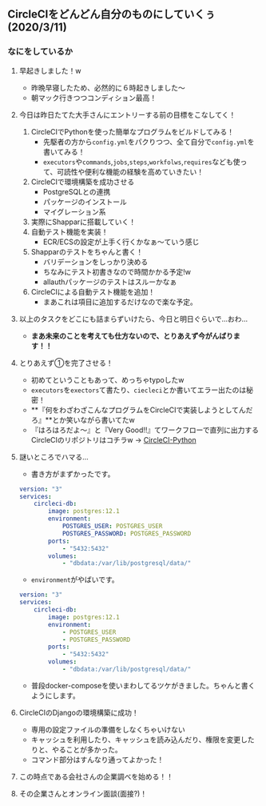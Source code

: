 ## CircleCIをどんどん自分のものにしていくぅ (2020/3/11)

### なにをしているか
1. 早起きしました！w
    - 昨晩早寝したため、必然的に６時起きしました〜
    - 朝マック行きつつコンディション最高！
2. 今日は昨日たてた大手さんにエントリーする前の目標をこなしてく！
    1. CircleCIでPythonを使った簡単なプログラムをビルドしてみる！
        - 先駆者の方から`config.yml`をパクりつつ、全て自分で`config.yml`を書いてみる！
        - `executors`や`commands`,`jobs`,`steps`,`workfolws`,`requires`なども使って、可読性や便利な機能の経験を高めていきたい！
    2. CircleCIで環境構築を成功させる
        - PostgreSQLとの連携
        - パッケージのインストール
        - マイグレーション系
    3. 実際にShapparに搭載していく！
    4. 自動テスト機能を実装！
        - ECR/ECSの設定が上手く行くかなぁ〜ていう感じ
    5. Shapparのテストをちゃんと書く！
        - バリデーションをしっかり決める
        - ちなみにテスト初書きなので時間かかる予定!w
        - allauthパッケージのテストはスルーかなぁ
    6. CircleCIによる自動テスト機能を追加！
        - まあこれは項目に追加するだけなので楽な予定。
3. 以上のタスクをどこにも詰まらずいけたら、今日と明日ぐらいで...おわ...
    - **まあ未来のことを考えても仕方ないので、とりあえず今がんばります！！**
4. とりあえず①を完了させる！
    - 初めてということもあって、めっちゃtypoしたw
    - `executors`を`exectors`て書たり、`ciecleci`とか書いてエラー出たのは秘密！
    - **『何をわざわざこんなプログラムをCircleCIで実装しようとしてんだろ』**とか笑いながら書いてたw
    - 『はろはろだよ〜』と『Very Good!!』てワークフローで直列に出力するCircleCIのリポジトリはコチラw → [CircleCI-Python](https://github.com/Hirochon/circleci-python)
5. 謎いところでハマる...
    - 書き方がまずかったです。

    ```yaml:docker-compose.yml
    version: "3"
    services: 
        circleci-db:
            image: postgres:12.1
            environment:
                POSTGRES_USER: POSTGRES_USER
                POSTGRES_PASSWORD: POSTGRES_PASSWORD
            ports:
                - "5432:5432"
            volumes:
                - "dbdata:/var/lib/postgresql/data/"
    ```

    - `environment`がやばいです。

    ```yaml:docker-compose.yml
    version: "3"
    services: 
        circleci-db:
            image: postgres:12.1
            environment:
                - POSTGRES_USER
                - POSTGRES_PASSWORD
            ports:
                - "5432:5432"
            volumes:
                - "dbdata:/var/lib/postgresql/data/"
    ```

    - 普段docker-composeを使いまわしてるツケがきました。ちゃんと書くようにします。
6. CircleCIのDjangoの環境構築に成功！
    - 専用の設定ファイルの準備をしなくちゃいけない
    - キャッシュを利用したり、キャッシュを読み込んだり、権限を変更したりと、やることが多かった。
    - コマンド部分はすんなり通ってよかった！
7. この時点である会社さんの企業調べを始める！！
8. その企業さんとオンライン面談(面接?)！
